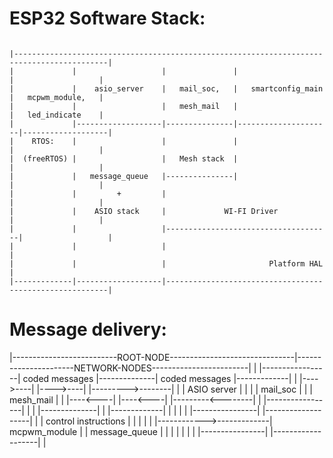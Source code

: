 
# ESP32 Software Stack:
<pre><code>
|-------------------------------------------------------------------------------------------|
|             |                   |               |                     |                   |
|             |    asio_server    |   mail_soc,   |   smartconfig_main  |   mcpwm_module,   |
|             |                   |   mesh_mail   |                     |   led_indicate    |
|             |-------------------|---------------|---------------------|-------------------|
|    RTOS:    |                   |               |                     |                   |
|  (freeRTOS) |                   |   Mesh stack  |                     |                   |
|             |   message_queue   |---------------|                     |                   |
|             |         +         |                                     |                   |
|             |    ASIO stack     |             WI-FI Driver            |                   |
|             |                   |-------------------------------------|                   |
|             |                   |                                                         |
|             |                   |                       Platform HAL                      |
|-------------|-------------------|---------------------------------------------------------|
</code></pre>
# Message delivery:

|--------------------------ROOT-NODE-------------------------------|----------------------NETWORK-NODES------------------------|
                                                                   |
|-----------------|     coded messages    |--------------|  coded messages  |-------------|
|                 |---->----|   |---->----|              |--------->--------|             |
|   ASIO server   |         |   |         |   mail_soc   |         |        |  mesh_mail  |
|                 |----<----|   |----<----|              |---------<--------|             |
|-----------------|         |   |         |--------------|         |        |-------------|
                            |   |                                  |               |                          |----------------|
                    |-------------------|                          |               |   control instructions   |                |
                    |                   |                          |               |------------>-------------|  mcpwm_module  |
                    |   message_queue   |                          |                                          |                |
                    |                   |                          |                                          |----------------|
                    |-------------------|                          |
